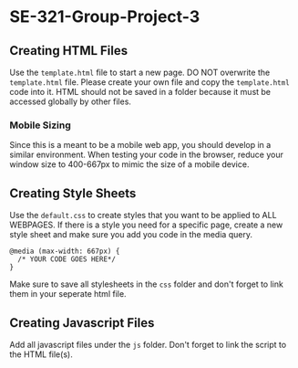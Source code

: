 # SE-321-Group-Project-3

## Creating HTML Files
Use the `template.html` file to start a new page. DO NOT overwrite the `template.html` file. Please create your own file and copy the `template.html` code into it. HTML should not be saved in a folder because it must be accessed globally by other files.

### Mobile Sizing
Since this is a meant to be a mobile web app, you should develop in a similar environment. When testing your code in the browser, reduce your window size to 400-667px to mimic the size of a mobile device.

## Creating Style Sheets
Use the `default.css` to create styles that you want to be applied to ALL WEBPAGES. If there is a style you need for a specific page, create a new style sheet and make sure you add you code in the media query.
```
@media (max-width: 667px) {
  /* YOUR CODE GOES HERE*/
}
```
Make sure to save all stylesheets in the `css` folder and don't forget to link them in your seperate html file.

## Creating Javascript Files
Add all javascript files under the `js` folder. Don't forget to link the script to the HTML file(s).
